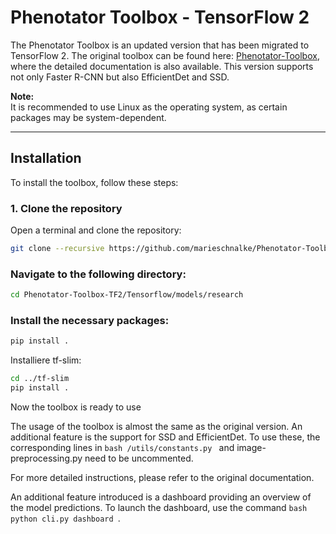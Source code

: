 # Phenotator Toolbox - TensorFlow 2

The Phenotator Toolbox is an updated version that has been migrated to TensorFlow 2. The original toolbox can be found here: [Phenotator-Toolbox](https://github.com/gallmann/Phenotator-Toolbox), where the detailed documentation is also available. This version supports not only Faster R-CNN but also EfficientDet and SSD.

**Note:**  
It is recommended to use Linux as the operating system, as certain packages may be system-dependent.

---

## Installation

To install the toolbox, follow these steps:

### 1. Clone the repository

Open a terminal and clone the repository:

```bash
git clone --recursive https://github.com/marieschnalke/Phenotator-Toolbox-TF2
```

### Navigate to the following directory:

```bash
cd Phenotator-Toolbox-TF2/Tensorflow/models/research
```

### Install the necessary packages:

```bash
pip install .
```

Installiere tf-slim:

```bash
cd ../tf-slim
pip install .
```

Now the toolbox is ready to use

The usage of the toolbox is almost the same as the original version. An additional feature is the support for SSD and EfficientDet. To use these, the corresponding lines in ```bash /utils/constants.py ``` and image-preprocessing.py need to be uncommented.

For more detailed instructions, please refer to the original documentation.

An additional feature introduced is a dashboard providing an overview of the model predictions. To launch the dashboard, use the command ```bash python cli.py dashboard ```.
